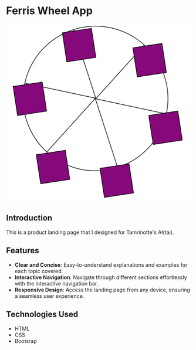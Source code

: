 # Ferris Wheel App

![FerrisWheelApp](https://raw.githubusercontent.com/dogaegeozden/FerrisWheelApp/main/screenshots/screenshot1.png)

## Introduction

This is a product landing page that I designed for Tamrinotte's AI(tai). 

## Features

- **Clear and Concise**: Easy-to-understand explanations and examples for each topic covered.
- **Interactive Navigation**: Navigate through different sections effortlessly with the interactive navigation bar.
- **Responsive Design**: Access the landing page from any device, ensuring a seamless user experience.

## Technologies Used

- HTML
- CSS
- Bootsrap